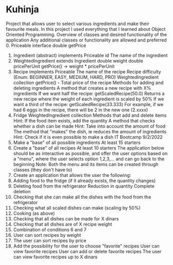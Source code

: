 # Kuhinja
Project that allows user to select various ingredients and make their favourite meals.
In this project I used everything that I learned about Object Oriented Programming.
Overview of classes and desired functionality of the application
Any additional classes or functionality are allowed and preferred
0. Priceable interface
double getPrice
1. Ingredient (abstract) implements Priceable
id
The name of the ingredient
2. WeightedIngredient extends Ingredient
double weight
double pricePerUnit
getPrice() -> weight * pricePerUnit
3. Recipe implements Priceable
The name of the recipe
Recipe difficulty (Enum: BEGINNER, EASY, MEDIUM, HARD, PRO)
WeightedIngredient collection
getPrice() - Total price of the recipe
Methods for adding and deleting ingredients
A method that creates a new recipe with X% ingredients
If we want half the recipe: getScaledRecipe(50.0)
Returns a new recipe where the weight of each ingredient is scaled by 50%
If we want a third of the recipe: getScaledRecipe(33.333)
For example, if we had 6 eggs in the recipe, there will be 2 in the new one (2.xxxx)
4. Fridge
WeightedIngredient collection
Methods that add and delete items
Hint: If the food item exists, add the quantity
A method that checks whether a dish can be made
Hint: Take into account the amount of food
The method that "makes" the dish, ie reduces the amount of ingredients
Hint: Check if it is even possible to make a dish
IT Bootcamp 9/2/2022
5. Make a "base" of all possible ingredients
At least 15 starters
6. Create a "base" of all recipes
At least 10 starters
The application below should be as interactive as possible, and offer the user options based on a "menu", where the user selects option 1,2,3,... and
can go back to the beginning
Note: Both the menu and its items can be created through classes (they don't have to)
7. Create an application that allows the user the following:
1. Adding food to the fridge (if it already exists, the quantity changes)
2. Deleting food from the refrigerator
Reduction in quantity
Complete deletion
3. Checking that she can make all the dishes with the food from the refrigerator
4. Checking what all scaled dishes can make (scaling by 50%)
5. Cooking (as above)
6. Checking that all dishes can be made for X dinars
7. Checking that all dishes are of X recipe weight
8. Combination of conditions 6 and 7
9. User can sort recipes by weight
10. The user can sort recipes by price
8. Add the possibility for the user to choose "favorite" recipes
User can view favorite recipes
User can add or delete favorite recipes
The user can view favorite recipes up to X dinars

